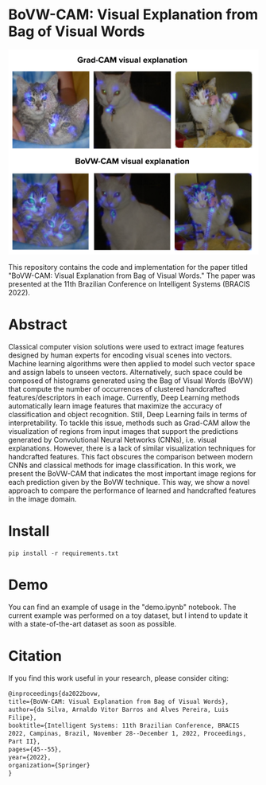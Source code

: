 # BoVW-CAM: Visual Explanation from Bag of Visual Words

![alt text](./assets/view-cat.png)

This repository contains the code and implementation for the paper titled "BoVW-CAM: Visual Explanation from Bag of Visual Words." The paper was presented at the 11th Brazilian Conference on Intelligent Systems (BRACIS 2022).

# Abstract

Classical computer vision solutions were used to extract image features designed by human experts for encoding visual scenes into vectors. Machine learning algorithms were then applied to model such vector space and assign labels to unseen vectors. Alternatively, such space could be composed of histograms generated using the Bag of Visual Words (BoVW) that compute the number of occurrences of clustered handcrafted features/descriptors in each image. Currently, Deep Learning methods automatically learn image features that maximize the accuracy of classification and object recognition. Still, Deep Learning fails in terms of interpretability. To tackle this issue, methods such as Grad-CAM allow the visualization of regions from input images that support the predictions generated by Convolutional Neural Networks (CNNs), i.e. visual explanations. However, there is a lack of similar visualization techniques for handcrafted features. This fact obscures the comparison between modern CNNs and classical methods for image classification. In this work, we present the BoVW-CAM that indicates the most important image regions for each prediction given by the BoVW technique. This way, we show a novel approach to compare the performance of learned and handcrafted features in the image domain.

# Install

```
pip install -r requirements.txt
```


# Demo

You can find an example of usage in the "demo.ipynb" notebook. The current example was performed on a toy dataset, but I intend to update it with a state-of-the-art dataset as soon as possible.

# Citation

If you find this work useful in your research, please consider citing:
```
@inproceedings{da2022bovw,
title={BoVW-CAM: Visual Explanation from Bag of Visual Words},
author={da Silva, Arnaldo Vitor Barros and Alves Pereira, Luis Filipe},
booktitle={Intelligent Systems: 11th Brazilian Conference, BRACIS 2022, Campinas, Brazil, November 28--December 1, 2022, Proceedings, Part II},
pages={45--55},
year={2022},
organization={Springer}
}
```